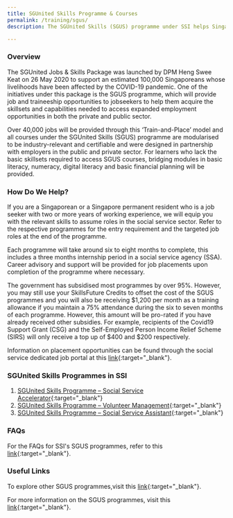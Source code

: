 ```yaml
---
title: SGUnited Skills Programme & Courses
permalink: /training/sgus/
description: The SGUnited Skills (SGUS) programme under SSI helps Singaporeans or permanent residents who have lost their jobs due to COVID-19 to assume roles in the social service sector by equipping them with relevant skillsets.

---
```


### Overview

The SGUnited Jobs & Skills Package was launched by DPM Heng Swee Keat on 26 May 2020 to support an estimated 100,000 Singaporeans whose livelihoods have been affected by the COVID-19 pandemic. One of the initiatives under this package is the SGUS programme, which will provide job and traineeship opportunities to jobseekers to help them acquire the skillsets and capabilities needed to access expanded employment opportunities in both the private and public sector.

Over 40,000 jobs will be provided through this ‘Train-and-Place’ model and all courses under the SGUnited Skills (SGUS) programme are modularised to be industry-relevant and certifiable and were designed in partnership with employers in the public and private sector. For learners who lack the basic skillsets required to access SGUS courses, bridging modules in basic literacy, numeracy, digital literacy and basic financial planning will be provided.

### How Do We Help?

If you are a Singaporean or a Singapore permanent resident who is a job seeker with two or more years of working experience, we will equip you with the relevant skills to assume roles in the social service sector. Refer to the respective programmes for the entry requirement and the targeted job roles at the end of the programme.

Each programme will take around six to eight months to complete, this includes a three months internship period in a social service agency (SSA). Career advisory and support will be provided for job placements upon completion of the programme where necessary.

The government has subsidised most programmes by over 95%. However,  you may still use your SkillsFuture Credits to offset the cost of the SGUS programmes and you will also be receiving $1,200 per month as a training allowance if you maintain a 75% attendance during the six to seven months of each programme. However, this amount will be pro-rated if you have already received other subsidies. For example, recipients of the Covid19 Support Grant (CSG) and the Self-Employed Person Income Relief Scheme (SIRS) will only receive a top up of $400 and $200 respectively. 

Information on placement opportunities can be found through the social service dedicated job portal at this [link](https://www.ncss.gov.sg/Social-Service-Tribe/Careers/Careers-Guide){:target="_blank"}.

### SGUnited Skills Programmes in SSI

1. [SGUnited Skills Programme – Social Service Accelerator](/pages/training/Social-Service-Accelerator/){:target="_blank"}
2. [SGUnited Skills Programme – Volunteer Management](/pages/training/Volunteer-Management/){:target="_blank"}
3. [SGUnited Skills Programme – Social Service Assistant](/pages/training/Social-Service-Assistant/){:target="_blank"}

### FAQs

For the FAQs for SSI's SGUS programmes, refer to this [link](https://ncss-ssi-staging.netlify.app/images/faq/SocialServiceInstitute_SGUS_FAQ_11%20Dec%202020.pdf){:target="_blank"}.

### Useful Links

To explore other SGUS programmes,visit this [link](https://www.myskillsfuture.sg/content/portal/en/training-exchange/course-directory.html?q=Tags:%22SGUnited%20Skills%22&search=true){:target="_blank"}.

For more information on the SGUS programmes, visit this [link](https://www.myskillsfuture.sg/content/portal/en/header/faqs/SGUnitedSkills.html){:target="_blank"}.






